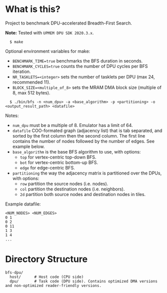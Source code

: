
# What is this?

Project to benchmark DPU-accelerated Breadth-First Search.

**Note:** Tested with `UPMEM DPU SDK 2020.3.x`.



```
  $ make
```
Optional environment variables for make:
- `BENCHMARK_TIME=true` benchmarks the BFS duration in seconds.
- `BENCHMARK_CYCLES=true` counts the number of DPU cycles per BFS iteration.
- `NR_TASKLETS=<integer>` sets the number of tasklets per DPU (max 24, recommended 11).
- `BLOCK_SIZE=<multiple_of_8>` sets the MRAM DMA block size (multiple of 8, max 512 bytes).

```
  $ ./bin/bfs -n <num_dpu> -a <base_algorithm> -p <partitioning> -o <output_result_path> <datafile>
```
Notes:
- `num_dpu` must be a multiple of 8. Emulator has a limit of 64.
- `datafile` COO-formated graph (adjacency list) that is tab separated, and sorted by the first column then the second column. The first line contains the number of nodes followed by the number of edges. See example below.
- `base_algorithm` is the base BFS algorithm to use, with options:
  - `top` for vertex-centric top-down BFS.
  - `bot` for vertex-centric bottom-up BFS.
  - `edge` for edge-centric BFS.
- `partitioning` the way the adjacency matrix is partitioned over the DPUs, with options:
  - `row` partition the source nodes (i.e. nodes).
  - `col` partition the destination nodes (i.e. neighbors).
  - `2d` partition both source nodes and destination nodes in tiles.

Example datafile:
```
<NUM_NODES> <NUM_EDGES>
0 1
0 2
0 11
1 3
1 4
...
```

# Directory Structure

```
bfs-dpu/
  host/      # Host code (CPU side)
  dpu/       # Task code (DPU side). Contains optimized DMA versions and non-optimized reader-friendly versions.
```
